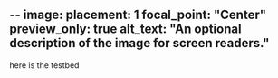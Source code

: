 --
image:
  placement: 1
  focal_point: "Center"
  preview_only: true
  alt_text: "An optional description of the image for screen readers."
--

here is the testbed
